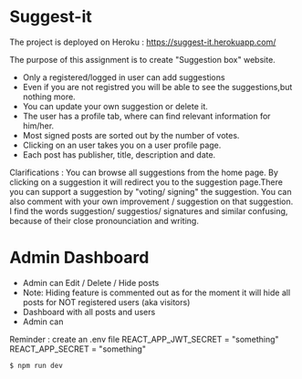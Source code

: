 # Suggest-it

The project is deployed on Heroku : https://suggest-it.herokuapp.com/

The purpose of this assignment is to create "Suggestion box" website. 

  - Only a registered/logged in user can add suggestions
  - Even if you are not registred you will be able to see the suggestions,but nothing more.
  - You can update your own suggestion or delete it.
  - The user has a profile tab, where can find relevant information for him/her.
  - Most signed posts are sorted out by the number of votes.
  - Clicking on an user takes you on a user profile page.
  - Each post has publisher, title, description and date.
  
Clarifications : You can browse all suggestions from the home page. By clicking on a suggestion it will redirect you to the suggestion page.There you can support a suggestion by "voting/ signing" the suggestion. You can also comment with your own improvement / suggestion on that suggestion. I find the words suggestion/ suggestios/ signatures and similar confusing, because of their close pronounciation and writing.

# Admin Dashboard

  - Admin can Edit / Delete / Hide posts 
  - Note: Hiding feature is commented out as for the moment it will hide all posts for NOT registered users (aka visitors)
  - Dashboard with all posts and users
  - Admin can 

Reminder : create an .env file 
REACT_APP_JWT_SECRET = "something"
REACT_APP_SECRET = "something"


```sh
$ npm run dev
```
